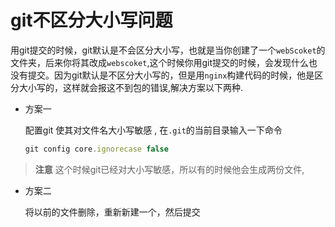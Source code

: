 # git不区分大小写问题

用git提交的时候，git默认是不会区分大小写，也就是当你创建了一个`webScoket`的文件夹，后来你将其改成`webscoket`,这个时候你用git提交的时候，会发现什么也没有提交。因为git默认是不区分大小写的，但是用`nginx`构建代码的时候，他是区分大小写的，这样就会报这不到包的错误,解决方案以下两种.

* 方案一

  配置git 使其对文件名大小写敏感 , 在`.git`的当前目录输入一下命令

  ```js
  git config core.ignorecase false
  ```

> **注意** 这个时候git已经对大小写敏感，所以有的时候他会生成两份文件,



* 方案二

  将以前的文件删除，重新新建一个，然后提交